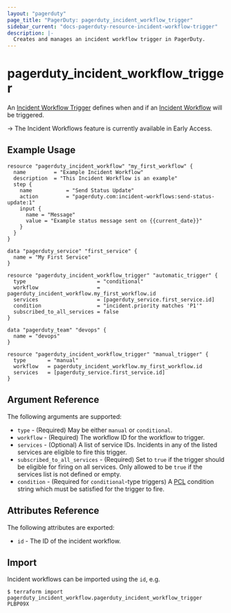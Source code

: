 ```yaml
---
layout: "pagerduty"
page_title: "PagerDuty: pagerduty_incident_workflow_trigger"
sidebar_current: "docs-pagerduty-resource-incident-workflow-trigger"
description: |-
  Creates and manages an incident workflow trigger in PagerDuty.
---
```


# pagerduty\_incident\_workflow\_trigger

An [Incident Workflow Trigger](https://support.pagerduty.com/docs/incident-workflows#triggers) defines when and if an [Incident Workflow](https://support.pagerduty.com/docs/incident-workflows) will be triggered.

-> The Incident Workflows feature is currently available in Early Access.

## Example Usage

```hcl
resource "pagerduty_incident_workflow" "my_first_workflow" {
  name         = "Example Incident Workflow"
  description  = "This Incident Workflow is an example"
  step {
    name           = "Send Status Update"
    action         = "pagerduty.com:incident-workflows:send-status-update:1"
    input {
      name = "Message"
      value = "Example status message sent on {{current_date}}"
    }
  }
}

data "pagerduty_service" "first_service" {
  name = "My First Service"
}

resource "pagerduty_incident_workflow_trigger" "automatic_trigger" {
  type                       = "conditional"
  workflow                   = pagerduty_incident_workflow.my_first_workflow.id
  services                   = [pagerduty_service.first_service.id]
  condition                  = "incident.priority matches 'P1'"
  subscribed_to_all_services = false
}

data "pagerduty_team" "devops" {
  name = "devops"
}

resource "pagerduty_incident_workflow_trigger" "manual_trigger" {
  type       = "manual"
  workflow   = pagerduty_incident_workflow.my_first_workflow.id
  services   = [pagerduty_service.first_service.id]
}

```

## Argument Reference

The following arguments are supported:

* `type` - (Required) May be either `manual` or `conditional`.
* `workflow` - (Required) The workflow ID for the workflow to trigger.
* `services` - (Optional) A list of service IDs. Incidents in any of the listed services are eligible to fire this trigger.
* `subscribed_to_all_services` - (Required) Set to `true` if the trigger should be eligible for firing on all services. Only allowed to be `true` if the services list is not defined or empty.
* `condition` - (Required for `conditional`-type triggers) A [PCL](https://developer.pagerduty.com/docs/ZG9jOjM1NTE0MDc0-pcl-overview) condition string which must be satisfied for the trigger to fire.

## Attributes Reference

The following attributes are exported:

* `id` - The ID of the incident workflow.

## Import

Incident workflows can be imported using the `id`, e.g.

```
$ terraform import pagerduty_incident_workflow.pagerduty_incident_workflow_trigger PLBP09X
```
